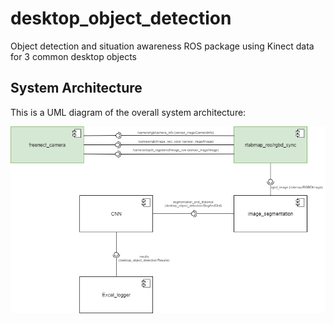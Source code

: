 # desktop_object_detection
Object detection and situation awareness ROS package using Kinect data for 3 common desktop objects

## System Architecture
This is a UML diagram of the overall system architecture:

<p align="center">
<img src="https://github.com/danieto98/desktop_object_detection/blob/master/desktop_object_detection(UML).png">
</p>